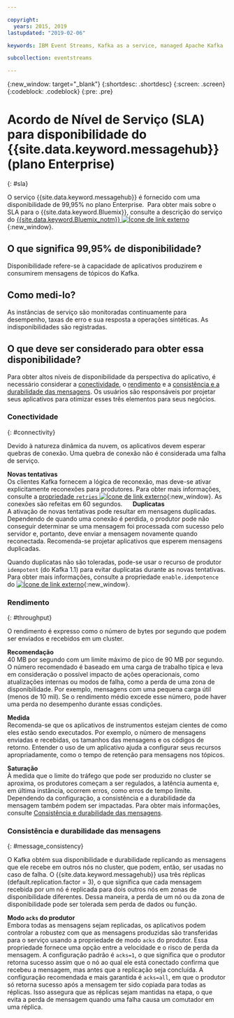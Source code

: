 ```yaml
---

copyright:
  years: 2015, 2019
lastupdated: "2019-02-06"

keywords: IBM Event Streams, Kafka as a service, managed Apache Kafka

subcollection: eventstreams

---
```


{:new_window: target="_blank"}
{:shortdesc: .shortdesc}
{:screen: .screen}
{:codeblock: .codeblock}
{:pre: .pre}

# Acordo de Nível de Serviço (SLA) para disponibilidade do {{site.data.keyword.messagehub}} (plano Enterprise)
{: #sla}

O serviço {{site.data.keyword.messagehub}} é fornecido com uma disponibilidade de 99,95% no plano Enterprise. 
Para obter mais sobre o SLA para o {{site.data.keyword.Bluemix}}, consulte a descrição do serviço do
[{{site.data.keyword.Bluemix_notm}} ![Ícone de link externo](../../icons/launch-glyph.svg "Ícone de link externo")](https://www-03.ibm.com/software/sla/sladb.nsf/8bd55c6b9fa8039c86256c6800578854/c4ceb9f019f9eb4c862582f9001b3994/$FILE/i126-6605-16_04-2019_en_US.pdf){:new_window}.

## O que significa 99,95% de disponibilidade?
Disponibilidade refere-se à capacidade de aplicativos produzirem e consumirem mensagens de tópicos do Kafka.

## Como medi-lo?
As instâncias de serviço são monitoradas continuamente para desempenho, taxas de erro e sua resposta a operações sintéticas. As indisponibilidades são registradas.

## O que deve ser considerado para obter essa disponibilidade?
Para obter altos níveis de disponibilidade da perspectiva do aplicativo, é necessário considerar a [conectividade](/docs/services/EventStreams?topic=eventstreams-sla#connectivity), o [rendimento](/docs/services/EventStreams?topic=eventstreams-sla#throughput) e a [consistência e a durabilidade das mensagens](/docs/services/EventStreams?topic=eventstreams-sla#message_consistency). Os usuários são responsáveis por projetar seus aplicativos para otimizar esses três elementos para seus negócios.

### Conectividade
{: #connectivity}

Devido à natureza dinâmica da nuvem, os aplicativos devem esperar quebras de conexão. Uma quebra de conexão não é considerada uma falha de serviço.

**Novas tentativas**<br/>
Os clientes Kafka fornecem a lógica de reconexão, mas deve-se ativar explicitamente reconexões para produtores. Para obter mais informações, consulte a [propriedade <code>retries</code> ![Ícone de link externo](../../icons/launch-glyph.svg "Ícone de link externo")](http://kafka.apache.org/11/documentation.html#producerconfigs){:new_window}. As conexões são refeitas em 60 segundos.   
 
**Duplicatas**<br/>
A ativação de novas tentativas pode resultar em mensagens duplicadas. Dependendo de quando uma conexão é perdida, o produtor pode não conseguir determinar se uma mensagem foi processada com sucesso pelo servidor e, portanto, deve enviar a mensagem novamente quando reconectada. Recomenda-se projetar aplicativos que esperem mensagens duplicadas. 

Quando duplicatas não são toleradas, pode-se usar o recurso de produtor <code>idempotent</code> (do Kafka 1.1) para evitar duplicatas durante as novas tentativas. Para obter mais informações, consulte a propriedade <code>enable.idempotence</code> do [ ![Ícone de link externo](../../icons/launch-glyph.svg "Ícone de linkexterno")](http://kafka.apache.org/11/documentation.html#producerconfigs){:new_window}.


### Rendimento
{: #throughput}

O rendimento é expresso como o número de bytes por segundo que podem ser enviados e recebidos em um cluster. 

**Recomendação**<br/>
40 MB por segundo com um limite máximo de pico de 90 MB por segundo. <br/>
O número recomendado é baseado em uma carga de trabalho típica e leva em consideração o possível impacto de ações operacionais, como atualizações internas ou modos de falha, como a perda de uma zona de disponibilidade. Por exemplo, mensagens com uma pequena carga útil (menos de 10 mil). Se o rendimento médio excede esse número, pode haver uma perda no desempenho durante essas condições.

**Medida**<br/>
Recomenda-se que os aplicativos de instrumentos estejam cientes de como eles estão sendo executados. Por exemplo, o número de mensagens enviadas e recebidas, os tamanhos das mensagens e os códigos de retorno. Entender o uso de um aplicativo ajuda a configurar seus recursos apropriadamente, como o tempo de retenção para mensagens nos tópicos.

**Saturação**<br/>
À medida que o limite do tráfego que pode ser produzido no cluster se aproxima, os produtores começam a ser regulados, a latência aumenta e, em última instância, ocorrem erros, como erros de tempo limite. Dependendo da configuração, a consistência e a durabilidade da mensagem também podem ser impactadas. Para obter mais informações, consulte [Consistência e durabilidade das mensagens](/docs/services/EventStreams?topic=eventstreams-sla#message_consistency).

### Consistência e durabilidade das mensagens
{: #message_consistency}

O Kafka obtém sua disponibilidade e durabilidade replicando as mensagens que ele recebe em outros nós no cluster, que podem, então, ser usadas no caso de falha. O {{site.data.keyword.messagehub}} usa três réplicas (default.replication.factor = 3), o que significa que cada mensagem recebida por um nó é replicada para dois outros nós em zonas de disponibilidade diferentes. Dessa maneira, a perda de um nó ou da zona de disponibilidade pode ser tolerada sem perda de dados ou função.

**Modo <code>acks</code> do produtor**<br/>
Embora todas as mensagens sejam replicadas, os aplicativos podem controlar a robustez com que as mensagens produzidas são transferidas para o serviço usando a propriedade de modo <code>acks</code> do produtor. Essa propriedade fornece uma opção entre a velocidade e o risco de perda da mensagem. A configuração padrão é <code>acks=1</code>, o que significa que o produtor retorna sucesso assim que o nó ao qual ele está conectado confirma que recebeu a mensagem, mas antes que a replicação seja concluída. A configuração recomendada e mais garantida é <code>acks=all</code>, em que o produtor só retorna sucesso após a mensagem ter sido copiada para todas as réplicas. Isso assegura que as réplicas sejam mantidas na etapa, o que evita a perda de mensagem quando uma falha causa um comutador em uma réplica.


